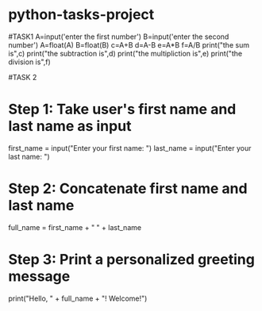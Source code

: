 # python-tasks-project
#TASK1
A=input('enter the first number')
B=input('enter the second number')
A=float(A)
B=float(B)
c=A+B
d=A-B
e=A*B
f=A/B
print("the sum is",c)
print("the subtraction is",d)
print("the multipliction is",e)
print("the division is",f)

#TASK 2
# Step 1: Take user's first name and last name as input
first_name = input("Enter your first name: ")
last_name = input("Enter your last name: ")

# Step 2: Concatenate first name and last name
full_name = first_name + " " + last_name

# Step 3: Print a personalized greeting message
print("Hello, " + full_name + "! Welcome!")
